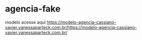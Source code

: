 # agencia-fake
modelo
acesse aqui https://modelo-agencia-cassiano-xavier.vanessaparteck.com.br/https://modelo-agencia-cassiano-xavier.vanessaparteck.com.br/
